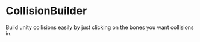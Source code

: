 # CollisionBuilder
Build unity collisions easily by just clicking on the bones you want collisions in.
